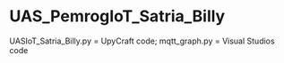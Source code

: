 # UAS_PemrogIoT_Satria_Billy

UASIoT_Satria_Billy.py = UpyCraft code;
mqtt_graph.py = Visual Studios code
